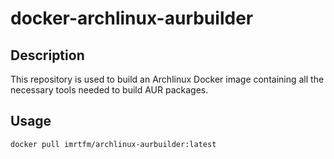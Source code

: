 # docker-archlinux-aurbuilder

## Description

This repository is used to build an Archlinux Docker image containing all the necessary tools needed to build AUR packages.

## Usage

```console
docker pull imrtfm/archlinux-aurbuilder:latest
```